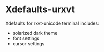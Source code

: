 # Xdefaults-urxvt

Xdefaults for rxvt-unicode terminal includes:
- solarized dark theme
- font settings
- cursor settings
